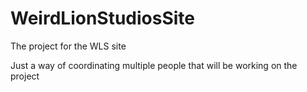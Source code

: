 WeirdLionStudiosSite
====================

The project for the WLS site

Just a way of coordinating multiple people that will be working on the project
